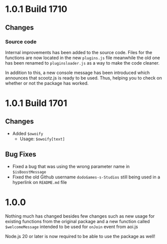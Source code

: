 # 1.0.1 Build 1710 

## Changes

### Source code
Internal improvements has been added to the source code. Files for the functions are now located in the new `plugins.js` file meanwhile the old one has been renamed to `pluginsloader.js` as a way to make the code cleaner.

In addition to this, a new console message has been introduced which announces that scootz.js is ready to be used. Thus, helping you to check on whether or not the package has worked.

# 1.0.1 Build 1701

## Changes
* Added `$owoify`
  * Usage: `$owoify[text]`

## Bug Fixes
* Fixed a bug that was using the wrong parameter name in `$isBoostMessage`
* Fixed the old Github username `dodoGames-s-Studios` still being used in a hyperlink on `README.md` file


# 1.0.0
Nothing much has changed besides few changes such as new usage for existing functions from the original package and a new function called `$welcomeMessage` intended to be used for `onJoin` event from aoi.js

Node.js 20 or later is now required to be able to use the package as well!
